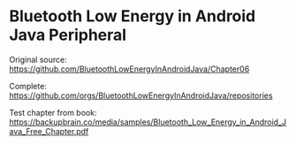# Bluetooth Low Energy in Android Java Peripheral

Original source: https://github.com/BluetoothLowEnergyInAndroidJava/Chapter06

Complete: https://github.com/orgs/BluetoothLowEnergyInAndroidJava/repositories

Test chapter from book: https://backupbrain.co/media/samples/Bluetooth_Low_Energy_in_Android_Java_Free_Chapter.pdf
